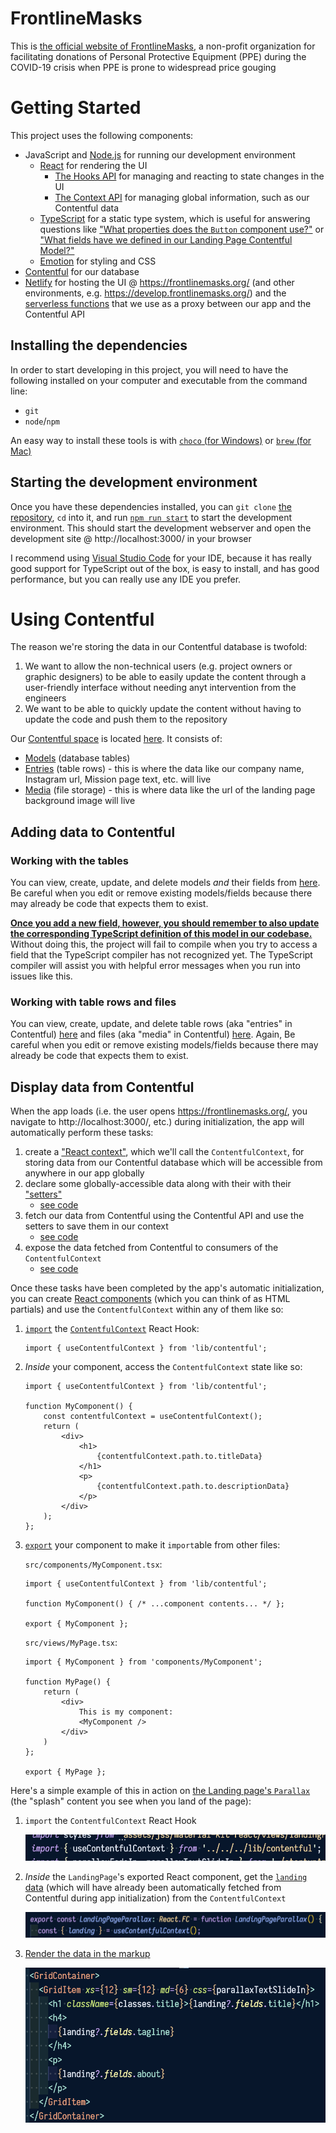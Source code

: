 # FrontlineMasks

This is [the official website of FrontlineMasks](https://frontlinemasks.org/), a non-profit organization for facilitating donations of Personal Protective Equipment (PPE) during the COVID-19 crisis when PPE is prone to widespread price gouging

# Getting Started

This project uses the following components:
- JavaScript and [Node.js](https://nodejs.org/) for running our development environment
    - [React](https://reactjs.org/) for rendering the UI
        - [The Hooks API](https://reactjs.org/docs/hooks-intro.html) for managing and reacting to state changes in the UI
        - [The Context API](https://reactjs.org/docs/context.html) for managing global information, such as our Contentful data
    - [TypeScript](https://www.typescriptlang.org/) for a static type system, which is useful for answering questions like ["What properties does the `Button` component use?"](https://github.com/btoo/frontline-masks/blob/develop/src/components/CustomButtons/Button.tsx) or ["What fields have we defined in our Landing Page Contentful Model?"](https://github.com/btoo/frontline-masks/blob/develop/src/types.d.ts#L54-L66)
    - [Emotion](https://emotion.sh/) for styling and CSS
- [Contentful](https://app.contentful.com/spaces/ab792hsrcg3y) for our database
- [Netlify](https://www.netlify.com/) for hosting the UI @ https://frontlinemasks.org/ (and other environments, e.g. https://develop.frontlinemasks.org/) and the [serverless functions](https://en.wikipedia.org/wiki/Serverless_computing) that we use as a proxy between our app and the Contentful API

## Installing the dependencies

In order to start developing in this project, you will need to have the following installed on your computer and executable from the command line:
- `git`
- `node`/`npm`

An easy way to install these tools is with [`choco` (for Windows)](https://chocolatey.org/docs/installation) or [`brew` (for Mac)](https://docs.brew.sh/Installation)

## Starting the development environment

Once you have these dependencies installed, you can `git clone` [the repository](https://github.com/btoo/frontline-masks), `cd` into it, and run [`npm run start`](https://github.com/btoo/frontline-masks/blob/develop/package.json#L52) to start the development environment. This should start the development webserver and open the development site @ http://localhost:3000/ in your browser

I recommend using [Visual Studio Code](https://code.visualstudio.com/) for your IDE, because it has really good support for TypeScript out of the box, is easy to install, and has good performance, but you can really use any IDE you prefer.

# Using Contentful

The reason we're storing the data in our Contentful database is twofold:
1. We want to allow the non-technical users (e.g. project owners or graphic designers) to be able to easily update the content through a user-friendly interface without needing anyt intervention from the engineers
2. We want to be able to quickly update the content without having to update the code and push them to the repository

Our [Contentful space](https://www.contentful.com/help/spaces-and-organizations/#what-are-spaces-and-organizations) is located [here](https://app.contentful.com/spaces/ab792hsrcg3y). It consists of:
- [Models](https://app.contentful.com/spaces/ab792hsrcg3y/content_types) (database tables)
- [Entries](https://app.contentful.com/spaces/ab792hsrcg3y/entries?id=hFVk7wgNJ9OV3wqY&order.fieldId=updatedAt&order.direction=descending&login=1&displayedFieldIds=contentType&displayedFieldIds=updatedAt&displayedFieldIds=author&already_authenticated=1) (table rows) - this is where the data like our company name, Instagram url, Mission page text, etc. will live
- [Media](https://app.contentful.com/spaces/ab792hsrcg3y/assets?id=ZEYKDX7pemdGA5cg&order.fieldId=updatedAt&order.direction=descending&displayedFieldIds=contentType&displayedFieldIds=updatedAt&displayedFieldIds=author&already_authenticated=1) (file storage) - this is where data like the url of the landing page background image will live

## Adding data to Contentful

### Working with the tables

You can view, create, update, and delete models _and_ their fields from [here](https://app.contentful.com/spaces/ab792hsrcg3y/content_types). Be careful when you edit or remove existing models/fields because there may already be code that expects them to exist.

[__Once you add a new field, however, you should remember to also update the corresponding TypeScript definition of this model in our codebase.__](https://github.com/btoo/frontline-masks/blob/develop/src/types.d.ts) Without doing this, the project will fail to compile when you try to access a field that the TypeScript compiler has not recognized yet. The TypeScript compiler will assist you with helpful error messages when you run into issues like this.

### Working with table rows and files

You can view, create, update, and delete table rows (aka "entries" in Contentful) [here](https://app.contentful.com/spaces/ab792hsrcg3y/entries?id=hFVk7wgNJ9OV3wqY&order.fieldId=updatedAt&order.direction=descending&login=1&displayedFieldIds=contentType&displayedFieldIds=updatedAt&displayedFieldIds=author&already_authenticated=1) and files (aka "media" in Contentful) [here](https://app.contentful.com/spaces/ab792hsrcg3y/assets?id=ZEYKDX7pemdGA5cg&order.fieldId=updatedAt&order.direction=descending&displayedFieldIds=contentType&displayedFieldIds=updatedAt&displayedFieldIds=author&already_authenticated=1). Again, Be careful when you edit or remove existing models/fields because there may already be code that expects them to exist.

## Display data from Contentful

When the app loads (i.e. the user opens https://frontlinemasks.org/, you navigate to http://localhost:3000/, etc.) during initialization, the app will automatically perform these tasks:
1. create a ["React context"](https://reactjs.org/docs/context.html), which we'll call the `ContentfulContext`, for storing data from our Contentful database which will be accessible from anywhere in our app globally
2. declare some globally-accessible data along with their with their ["setters"](https://en.wikipedia.org/wiki/Mutator_method)
    - [see code](https://github.com/btoo/frontline-masks/blob/develop/src/lib/contentful.tsx#L12-L14)
3. fetch our data from Contentful using the Contentful API and use the setters to save them in our context
    - [see code](https://github.com/btoo/frontline-masks/blob/develop/src/lib/contentful.tsx#L16-L31)
4. expose the data fetched from Contentful to consumers of the `ContentfulContext`
    - [see code](https://github.com/btoo/frontline-masks/blob/develop/src/lib/contentful.tsx#L47)

Once these tasks have been completed by the app's automatic initialization, you can create [React components](https://reactjs.org/docs/components-and-props.html#function-and-class-components) (which you can think of as HTML partials) and use the `ContentfulContext` within any of them like so:
1. [`import`](https://developer.mozilla.org/en-US/docs/Web/JavaScript/Reference/Statements/import) the [`ContentfulContext`](https://github.com/btoo/frontline-masks/blob/develop/src/lib/contentful.tsx#L56-L58) React Hook:
    ```tsx
    import { useContentfulContext } from 'lib/contentful';
    ```
2. _Inside_ your component, access the `ContentfulContext` state like so:
    ```tsx
    import { useContentfulContext } from 'lib/contentful';

    function MyComponent() {
        const contentfulContext = useContentfulContext();
        return (
            <div>
                <h1>
                    {contentfulContext.path.to.titleData}
                </h1>
                <p>
                    {contentfulContext.path.to.descriptionData}
                </p>
            </div>
        );
    };
    ```
3. [`export`](https://developer.mozilla.org/en-US/docs/web/javascript/reference/statements/export) your component to make it `import`able from other files:
    
    `src/components/MyComponent.tsx`:
    ```tsx
    import { useContentfulContext } from 'lib/contentful';

    function MyComponent() { /* ...component contents... */ };

    export { MyComponent };
    ```

    `src/views/MyPage.tsx`:
    ```tsx
    import { MyComponent } from 'components/MyComponent';

    function MyPage() {
        return (
            <div>
                This is my component:
                <MyComponent />
            </div>
        )
    };

    export { MyPage };
    ```

Here's a simple example of this in action on [the Landing page's `Parallax`](https://github.com/btoo/frontline-masks/blob/develop/src/views/LandingPage/Parallax/index.tsx) (the "splash" content you see when you land of the page):
1. `import` the `ContentfulContext` React Hook

    ![Import Contentful Context](src/assets/img/readme/import-contentful-context.png)

2. _Inside_ the `LandingPage`'s exported React component, get the [`landing` data](https://github.com/btoo/frontline-masks/blob/develop/src/lib/contentful.tsx#L14) (which will have already been automatically fetched from Contentful during app initialization) from the `ContentfulContext`

    ![Import Contentful Context](src/assets/img/readme/get-landing-data-from-context.png)

3. [Render the data in the markup](https://reactjs.org/docs/introducing-jsx.html)

    ![Render the data in the markup](src/assets/img/readme/render-data-in-markup.png)
